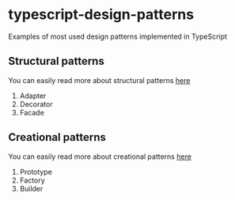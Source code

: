 # typescript-design-patterns

Examples of most used design patterns implemented in TypeScript

## Structural patterns

You can easily read more about structural patterns [here](http://beercoders.pl/article/design-pattern-implementations-in-typescript)

1. Adapter
2. Decorator
3. Facade

## Creational patterns

You can easily read more about creational patterns [here](http://beercoders.pl/article/design-pattern-implementations-in-typescript-part-ii)

1. Prototype
2. Factory
3. Builder
